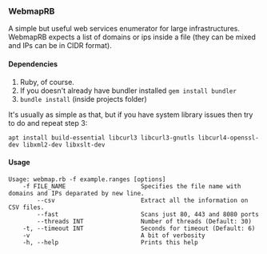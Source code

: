 ### WebmapRB

A simple but useful web services enumerator for large infrastructures. WebmapRB expects a list of domains or ips inside a file (they can be mixed and IPs can be in CIDR format).

#### Dependencies

1. Ruby, of course.
2. If you doesn't already have bundler installed ```gem install bundler```
3. ```bundle install``` (inside projects folder)

It's usually as simple as that, but if you have system library issues then try to do and repeat step 3:

```apt install build-essential libcurl3 libcurl3-gnutls libcurl4-openssl-dev libxml2-dev libxslt-dev```

#### Usage

```
Usage: webmap.rb -f example.ranges [options]
    -f FILE_NAME                     Specifies the file name with domains and IPs deparated by new line.
        --csv                        Extract all the information on CSV files.
        --fast                       Scans just 80, 443 and 8080 ports
        --threads INT                Number of threads (Default: 30)
    -t, --timeout INT                Seconds for timeout (Default: 6)
    -v                               A bit of verbosity
    -h, --help                       Prints this help
```
